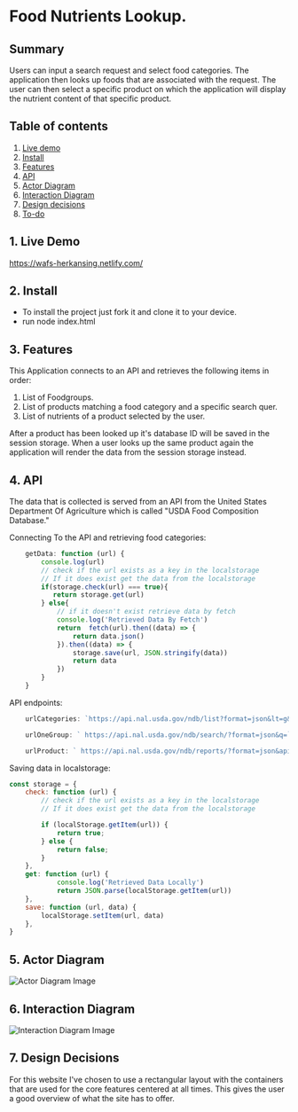 # Food Nutrients Lookup.

## Summary
Users can input a search request and select food categories. The application then looks up foods that are associated with the request. The user can then select a specific product on which the application will display the nutrient content of that specific product.  

## Table of contents
1. [Live demo](#1-Live-demo)
2. [Install](#2-Install)
3. [Features](#3-Features)
4. [API](#4-API)
5. [Actor Diagram](#5-Actor-Diagram)
6. [Interaction Diagram](#6-Interaction)
7. [Design decisions](#7-Design-decisions)
8. [To-do](#8-To-do)

## 1. Live Demo
https://wafs-herkansing.netlify.com/

## 2. Install
- To install the project just fork it and clone it to your device.
- run node index.html
## 3. Features
This Application connects to an API and retrieves the following items in order:
1. List of Foodgroups.
2. List of products matching a food category and a specific search quer.
3. List of nutrients of a product selected by the user.

After a product has been looked up it's database ID will be saved in the session storage. When a user looks up the same product again the application will render the data from the session storage instead.

## 4. API
The data that is collected is served from an API from the United States Department Of Agriculture which is called "USDA Food Composition Database."

Connecting To the API and retrieving food categories:
```js
    getData: function (url) {
        console.log(url)
        // check if the url exists as a key in the localstorage
        // If it does exist get the data from the localstorage
        if(storage.check(url) === true){
           return storage.get(url)
        } else{
            // if it doesn't exist retrieve data by fetch
            console.log('Retrieved Data By Fetch')
            return  fetch(url).then((data) => {
                return data.json()
            }).then((data) => {
                storage.save(url, JSON.stringify(data))
                return data
            })
        }
    }

```
API endpoints:
```js
    urlCategories: `https://api.nal.usda.gov/ndb/list?format=json&lt=g&sort=n&api_key=${key.key}`,

    urlOneGroup: ` https://api.nal.usda.gov/ndb/search/?format=json&q=`,

    urlProduct: ` https://api.nal.usda.gov/ndb/reports/?format=json&api_key=${key.key}`,
```

Saving data in localstorage:

```js
const storage = {
    check: function (url) {
        // check if the url exists as a key in the localstorage
        // If it does exist get the data from the localstorage

        if (localStorage.getItem(url)) {
            return true;
        } else {
            return false;
        }
    },
    get: function (url) {
            console.log('Retrieved Data Locally')
            return JSON.parse(localStorage.getItem(url))
    },
    save: function (url, data) {
        localStorage.setItem(url, data)
    },
}
```



## 5. Actor Diagram
![Actor Diagram Image](wafs-herkansing/public/img/actorDiagram.JPG)


## 6. Interaction Diagram
![Interaction Diagram Image](wafs-herkansing/public/img/interactionDiagram.JPG)

## 7. Design Decisions
For this website I've chosen to use a rectangular layout with the containers that are used for the core features centered at all times. This gives the user a good overview of what the site has to offer.  